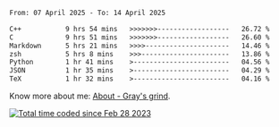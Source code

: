 <!--START_SECTION:waka-->

```txt
From: 07 April 2025 - To: 14 April 2025

C++           9 hrs 54 mins   >>>>>>>------------------   26.72 %
C             9 hrs 51 mins   >>>>>>>------------------   26.60 %
Markdown      5 hrs 21 mins   >>>>---------------------   14.46 %
zsh           5 hrs 8 mins    >>>----------------------   13.86 %
Python        1 hr 41 mins    >------------------------   04.56 %
JSON          1 hr 35 mins    >------------------------   04.29 %
TeX           1 hr 32 mins    >------------------------   04.16 %
```

<!--END_SECTION:waka-->

<!-- [![grayxu's github stats](https://github-readme-stats.vercel.app/api?username=grayxu&count_private=true&show_icons=true)](https://github.com/grayxu) -->

Know more about me: [About - Gray's grind](https://www.grayxu.cn/).
<p align="left">
  <a href="https://wakatime.com/@c69eb31e-43a1-463f-8968-c3449e386f57"><img src="https://wakatime.com/badge/user/c69eb31e-43a1-463f-8968-c3449e386f57.svg" title="Total time coded since Feb 28 2023" /></a>
</p>

